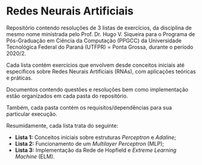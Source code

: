 # Redes Neurais Artificiais

Repositório contendo resoluções de 3 listas de exercícios, da disciplina de mesmo nome ministrada pelo Prof. Dr. Hugo V. Siqueira para o Programa de Pós-Graduação em Ciência da Computação (PPGCC) da Universidade Tecnológica Federal do Paraná (UTFPR) = Ponta Grossa, durante o período 2020/2.

Cada lista contém exercícios que envolvem desde conceitos iniciais até específicos sobre Redes Neurais Artificiais (RNAs), com aplicações teóricas e práticas.

Documentos contendo questões e resoluções bem como implementação estão organizados em cada pasta do repositório.

Também, cada pasta contém os requisitos/dependências para sua particular execução.

Resumidamente, cada lista trata do seguinte:

- **Lista 1:** Conceitos iniciais sobre estruturas *Perceptron* e *Adaline*;
- **Lista 2:** Funcionamento de um *Multilayer Perceptron* (MLP);
- **Lista 3:** Implementação da Rede de Hopfield e *Extreme Learning Machine* (ELM).
